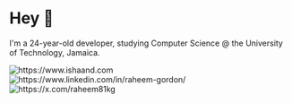 # Hey 👋

I'm a 24-year-old developer, studying Computer Science @ the University of Technology, Jamaica.

<p>
  <a href="https://raheemgor.vercel.app" style="text-decoration:none;">
    <img src="https://img.shields.io/badge/-Website-000?style=for-the-badge&amp;logo=Nextdotjs&amp;logoColor=white&amp;link=https://raheemgor.vercel.app/"alt="https://www.ishaand.com">
  </a>
  <a href="https://www.linkedin.com/in/raheem-gordon/" style="text-decoration:none;">
    <img src="https://img.shields.io/badge/-LinkedIn-000?style=for-the-badge&amp;logo=linkedin&amp;logoColor=white&amp;link=https://www.linkedin.com/in/raheem-gordon/"alt="https://www.linkedin.com/in/raheem-gordon/">
  </a>
    <a href="https://x.com/raheem81kg" style="text-decoration:none;">
    <img src="https://img.shields.io/badge/-X-000?style=for-the-badge&amp;logo=x&amp;logoColor=white&amp;link=https://x.com/raheem81kg"alt="https://x.com/raheem81kg">
  </a>
</p>
